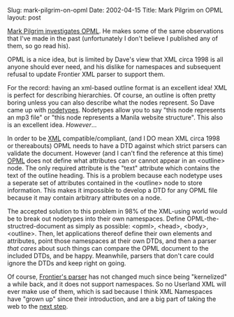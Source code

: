 Slug: mark-pilgrim-on-opml
Date: 2002-04-15
Title: Mark Pilgrim on OPML
layout: post

<a href="http://diveintomark.org/archives/2002/04/15.html#investigating_opml">Mark Pilgrim investigates OPML</a>. He makes some of the same observations that I&#39;ve made in the past (unfortunately I don&#39;t believe I published any of them, so go read his).

OPML is a nice idea, but is limited by Dave&#39;s view that XML circa 1998 is all anyone should ever need, and his dislike for namespaces and subsequent refusal to update Frontier XML parser to support them.

For the record: having an xml-based outline format is an excellent idea! XML is perfect for describing hierarchies. Of course, an outline is often pretty boring unless you can also describe what the nodes represent. So Dave came up with <a href="http://radiodiscuss.userland.com/nodeTypesReference">nodetypes</a>. Nodetypes allow you to say &quot;this node represents an mp3 file&quot; or &quot;this node represents a Manila website structure&quot;. This also is an excellent idea. <i>However</i>...

In order to be <a href="http://www.w3.org/XML/">XML</a> compatible/compliant, (and I DO mean XML circa 1998 or thereabouts) OPML needs to have a DTD against which strict parsers can validate the document. However (and I can&#39;t find the reference at this time) <a href="http://www.opml.org/spec">OPML</a> does not define what attributes can or cannot appear in an &lt;outline&gt; node. The only required attribute is the &quot;text&quot; attribute which contains the text of the outline heading. This is a problem because each nodetype uses a seperate set of attributes contained in the &lt;outline&gt; node to store information. This makes it impossible to develop a DTD for any OPML file because it may contain arbitrary attributes on a node.

The accepted solution to this problem in 98% of the XML-using world would be to break out nodetypes into their own namespaces. Define OPML-the-structred-document as simply as possible: &lt;opml&gt;, &lt;head&gt;, &lt;body&gt;, &lt;outline&gt;. Then, let applications thereof define their own elements and attributes, point those namespaces at their own DTDs, and then a parser <i>that cares</i> about such things can compare the OPML document to the included DTDs, and be happy. Meanwhile, parsers that don&#39;t care could ignore the DTDs and keep right on going.

Of course, <a href="http://docserver.userland.com/xml/">Frontier&#39;s parser</a> has not changed much since being &quot;kernelized&quot; a while back, and it does not support namespaces. So no Userland XML will ever make use of them, which is sad because I think XML Namespaces have &quot;grown up&quot; since their introduction, and are a big part of taking the web to the <a href="http://www.w3.org/2001/sw/">next step</a>.
